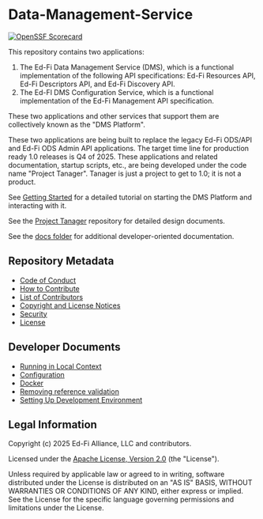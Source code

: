 # Data-Management-Service

[![OpenSSF Scorecard](https://api.securityscorecards.dev/projects/github.com/Ed-Fi-Alliance-OSS/Data-Management-Service/badge)](https://securityscorecards.dev/viewer/?uri=github.com/Ed-Fi-Alliance-OSS/Data-Management-Service)

This repository contains two applications:

1. The Ed-Fi Data Management Service (DMS), which is a functional implementation
   of the following API specifications: Ed-Fi Resources API, Ed-Fi Descriptors
   API, and Ed-Fi Discovery API.
2. The Ed-FI DMS Configuration Service, which is a functional implementation of
   the Ed-Fi Management API specification.

These two applications and other services that support them are collectively
known as the "DMS Platform".

These two applications are being built to replace the legacy Ed-Fi ODS/API and
Ed-Fi ODS Admin API applications. The target time line for production ready 1.0
releases is Q4 of 2025. These applications and related documentation, startup
scripts, etc., are being developed under the code name "Project Tanager".
Tanager is just a project to get to 1.0; it is not a product.

See [Getting Started](./GETTING_STARTED.md) for a detailed tutorial on starting
the DMS Platform and interacting with it.

See the [Project Tanager](https://github.com/Ed-Fi-Alliance-OSS/Project-Tanager)
repository for detailed design documents.

See the [docs folder](./docs/) for additional developer-oriented documentation.

## Repository Metadata

- [Code of Conduct](./CODE_OF_CONDUCT.md)
- [How to Contribute](https://github.com/Ed-Fi-Alliance-OSS/Project-Tanager/blob/main/CONTRIBUTING.md)
- [List of Contributors](./CONTRIBUTORS.md)
- [Copyright and License Notices](./NOTICES.md)
- [Security](./SECURITY.md)
- [License](./LICENSE)

## Developer Documents

- [Running in Local Context](./docs/RUNNING-LOCALLY.md)
- [Configuration](./docs/CONFIGURATION.md)
- [Docker](./docs/DOCKER.md)
- [Removing reference validation](./docs/REFERENCE-VALIDATION.md)
- [Setting Up Development Environment](./docs/SETUP-DEV-ENVIRONMENT.md)

## Legal Information

Copyright (c) 2025 Ed-Fi Alliance, LLC and contributors.

Licensed under the [Apache License, Version 2.0](./LICENSE) (the "License").

Unless required by applicable law or agreed to in writing, software distributed
under the License is distributed on an "AS IS" BASIS, WITHOUT WARRANTIES OR
CONDITIONS OF ANY KIND, either express or implied. See the License for the
specific language governing permissions and limitations under the License.
